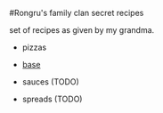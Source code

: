 #Rongru's family  clan secret recipes

set of recipes as given by my grandma.

- pizzas 
 - [base](/pizzas/base.md)

- sauces (TODO)
- spreads (TODO)




